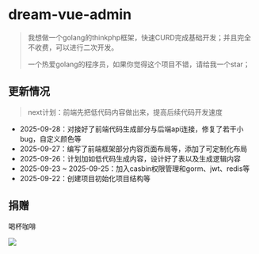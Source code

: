 # dream-vue-admin

> 我想做一个golang的thinkphp框架，快速CURD完成基础开发；并且完全不收费，可以进行二次开发。
>
> 一个热爱golang的程序员，如果你觉得这个项目不错，请给我一个star；

## 更新情况

> next计划：前端先把低代码内容做出来，提高后续代码开发速度

- 2025-09-28：对接好了前端代码生成部分与后端api连接，修复了若干小bug，自定义颜色等
- 2025-09-27：编写了前端框架部分内容页面布局等，添加了可定制化布局
- 2025-09-26：计划加如低代码生成内容，设计好了表以及生成逻辑内容
- 2025-09-23 ~ 2025-09-25：加入casbin权限管理和gorm、jwt、redis等
- 2025-09-22：创建项目初始化项目结构等

## 捐赠

喝杯咖啡

![](./assets/wechatpay.jpg)

